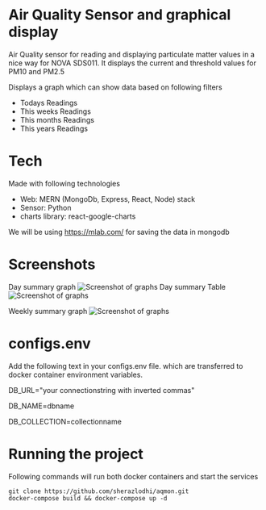 # Air Quality Sensor and graphical display
Air Quality sensor for reading and displaying particulate matter values in a nice way for NOVA SDS011. It displays the current and threshold values for PM10 and PM2.5

Displays a graph which can show data based on following filters

* Todays Readings
* This weeks Readings
* This months Readings
* This years Readings


# Tech
Made with following technologies

* Web: MERN (MongoDb, Express, React, Node) stack
* Sensor: Python 
* charts library: react-google-charts 

We will be using https://mlab.com/ for saving the data in mongodb

# Screenshots

Day summary graph
![Screenshot of graphs](http://sherazlodhi.com/assets/images/ss.png)
Day summary Table
![Screenshot of graphs](http://sherazlodhi.com/assets/images/sstable.png)

Weekly summary graph
![Screenshot of graphs](http://sherazlodhi.com/assets/images/weekgraph.png)

# configs.env

Add the following text in your configs.env file. which are transferred to docker container environment variables.

DB_URL="your connectionstring with inverted commas"

DB_NAME=dbname

DB_COLLECTION=collectionname

# Running the project

Following commands will run both docker containers and start the services
```
git clone https://github.com/sherazlodhi/aqmon.git
docker-compose build && docker-compose up -d
```
